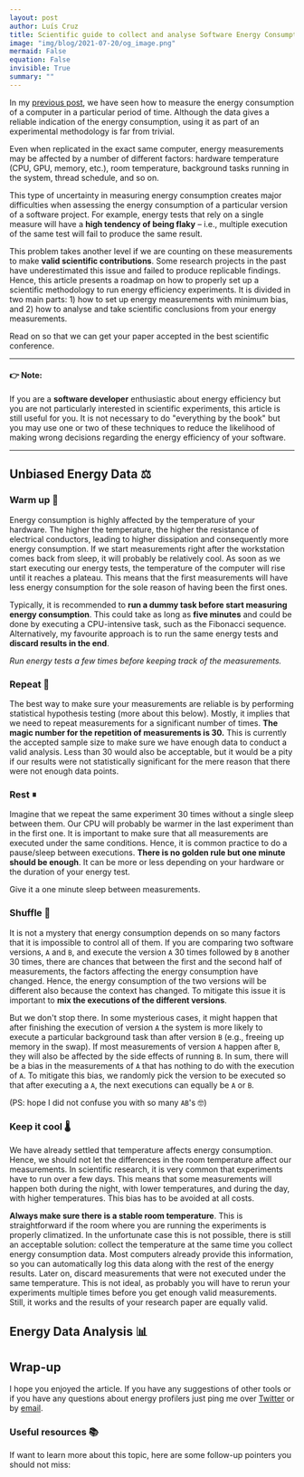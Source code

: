 ```yaml
---
layout: post
author: Luís Cruz
title: Scientific guide to collect and analyse Software Energy Consumption Data 
image: "img/blog/2021-07-20/og_image.png"
mermaid: False
equation: False
invisible: True
summary: ""
---
```


In my [previous post](/2021/07/20/measuring-energy.html), we have seen how to measure the energy consumption of a computer in a particular period of time. Although the data gives a reliable indication of the energy consumption, using it as part of an experimental methodology is far from trivial.

Even when replicated in the exact same computer, energy measurements may be affected by a number of different factors: hardware temperature (CPU, GPU, memory, etc.), room temperature, background tasks running in the system, thread schedule, and so on.

This type of uncertainty in measuring energy consumption creates major difficulties when assessing the energy consumption of a particular version of a software project. For example, energy tests that rely on a single measure will have a **high tendency of being flaky** – i.e., multiple execution of the same test will fail to produce the same result.

This problem takes another level if we are counting on these measurements to make **valid scientific contributions**. Some research projects in the past have underestimated this issue and failed to produce replicable findings. Hence, this article presents a roadmap on how to properly set up a scientific methodology to run energy efficiency experiments. It is divided in two main parts: 1) how to set up energy measurements with minimum bias, and 2) how to analyse and take scientific conclusions from your energy measurements.

Read on so that we can get your paper accepted in the best scientific conference.

--- 
#### 👉 Note:
If you are a **software developer** enthusiastic about energy efficiency but you are not particularly interested in scientific experiments, this article is still useful for you. It is not necessary to do "everything by the book" but you may use one or two of these techniques to reduce the likelihood of making wrong decisions regarding the energy efficiency of your software.

--- 

## Unbiased Energy Data ⚖️

### Warm up 📶

Energy consumption is highly affected by the temperature of your hardware. The higher the temperature, the higher the resistance of electrical conductors, leading to higher dissipation and consequently more energy consumption. If we start measurements right after the workstation comes back from sleep, it will probably be relatively cool. As soon as we start executing our energy tests, the temperature of the computer will rise until it reaches a plateau. This means that the first measurements will have less energy consumption for the sole reason of having been the first ones.

Typically, it is recommended to **run a dummy task before start measuring energy consumption**. This could take as long as **five minutes** and could be done by executing a CPU-intensive task, such as the Fibonacci sequence. Alternatively, my favourite approach is to run the same energy tests and **discard results in the end**.

<p class="lead"><i>Run energy tests a few times before keeping track of the measurements.</i></p>

### Repeat 🔁

The best way to make sure your measurements are reliable is by performing statistical hypothesis testing (more about this below). Mostly, it implies that we need to repeat measurements for a significant number of times. **The magic number for the repetition of measurements is 30.** This is currently the accepted sample size to make sure we have enough data to conduct a valid analysis. Less than 30 would also be acceptable, but it would be a pity if our results were not statistically significant for the mere reason that there were not enough data points. 

### Rest ⏸

Imagine that we repeat the same experiment 30 times without a single sleep between them. Our CPU will probably be warmer in the last experiment than in the first one. It is important to make sure that all measurements are executed under the same conditions. Hence, it is common practice to do a pause/sleep between executions. **There is no golden rule but one minute should be enough**. It can be more or less depending on your hardware or the duration of your energy test.

<p class="lead">Give it a one minute sleep between measurements.</p>

### Shuffle 🔀

It is not a mystery that energy consumption depends on so many factors that it is impossible to control all of them. If you are comparing two software versions, `A` and `B`, and execute the version `A` 30 times followed by `B` another 30 times, there are chances that between the first and the second half of measurements, the factors affecting the energy consumption have changed. Hence, the energy consumption of the two versions will be different also because the context has changed. To mitigate this issue it is important to **mix the executions of the different versions**.

But we don't stop there. In some mysterious cases, it might happen that after finishing the execution of version `A` the system is more likely to execute a particular background task than after version `B` (e.g., freeing up memory in the swap). If most measurements of version `A` happen after `B`, they will also be affected by the side effects of running `B`. In sum, there will be a bias in the measurements of `A` that has nothing to do with the execution of `A`. To mitigate this bias, we randomly pick the version to be executed so that after executing a `A`, the next executions can equally be `A` or `B`.

(PS: hope I did not confuse you with so many `AB`'s 🤓)

### Keep it cool 🌡

We have already settled that temperature affects energy consumption. Hence, we should not let the differences in the room temperature affect our measurements.
In scientific research, it is very common that experiments have to run over a few days. This means that some measurements will happen both during the night, with lower temperatures, and during the day, with higher temperatures. This bias has to be avoided at all costs.

**Always make sure there is a stable room temperature**. This is straightforward if the room where you are running the experiments is properly climatized. In the unfortunate case this is not possible, there is still an acceptable solution: collect the temperature at the same time you collect energy consumption data. Most computers already provide this information, so you can automatically log this data along with the rest of the energy results. Later on, discard measurements that were not executed under the same temperature. This is not ideal, as probably you will have to rerun your experiments multiple times before you get enough valid measurements. Still, it works and the results of your research paper are equally valid.


## Energy Data Analysis 📊

## Wrap-up

I hope you enjoyed the article. If you have any suggestions of other tools or if you have any questions about energy profilers just ping me over [Twitter](https://twitter.com/{{site.twitter_username}}) or by [email](mailto:{{site.email}}).

### Useful resources 📚

If want to learn more about this topic, here are some follow-up pointers you should not miss:

[^flaky-test]: A flaky test is a test that fails to produce the same result in multiple executions of the test.
